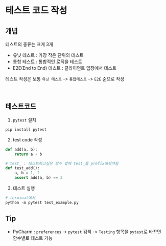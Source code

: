 # 테스트 코드 작성

## 개념

테스트의 종류는 크게 3개
- 유닛 테스트 : 가장 작은 단위의 테스트
- 통합 테스트 : 통합적인 로직을 테스트
- E2E(End to End) 테스트 : 클라이언트 입장에서 테스트

테스트 작성은 보통 `유닛 테스트` -> `통합테스트` -> `E2E` 순으로 작성

<br>

## 테스트코드


1. `pytest` 설치
```shell
pip install pytest
```

2. test code 작성
```python
def add(a, b):
    return a + b

# test_ : 테스트하고싶은 함수 앞에 test_를 prefix해줘야됨
def test_add():
    a, b = 1, 2
    assert add(a, b) == 3
```

3. 테스트 실행
```python
# terminal에서
python -m pytest test_example.py
```



## Tip

- PyCharm : `preferences` -> `pytest` 검색 -> `Testing` 항목을 `pytest`로 바꾸면 함수별로 테스트 가능
